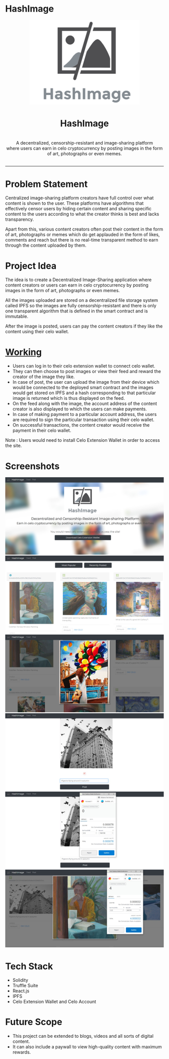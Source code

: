 # HashImage
<!-- ![GitHub Repo stars](https://img.shields.io/github/stars/v2dha/HashImage?color=orange)
![GitHub forks](https://img.shields.io/github/forks/v2dha/HashImage?color=yellow)
![GitHub contributors](https://img.shields.io/github/contributors/v2dha/HashImage)
![GitHub issues](https://img.shields.io/github/issues/v2dha/HashImage?color=brown) 
![GitHub closed issues](https://img.shields.io/github/issues-closed-raw/v2dha/HashImage?color=blue)
![GitHub pull requests](https://img.shields.io/github/issues-pr/v2dha/HashImage?color=orange)
![GitHub closed pull requests](https://img.shields.io/github/issues-pr-closed-raw/v2dha/HashImage)
 -->

<p align="center">
  <img src="/images/logo.png" width="350" alt="logo" />
  <h1 align="center">HashImage</h1>
  <p align="center">
  
  <br/>
 A decentralized, censorship-resistant and image-sharing platform
  <br />
 where users can earn in celo cryptocurrency by posting images in the form of art, photographs or even memes.
  <br />
  <br />
  </p>
</p>
<hr>

# Problem Statement
Centralized image-sharing platform creators have full control over what content is shown to the user. These platforms have algorithms that effectively censor users by hiding certain content and sharing specific content to the users according to what the creator thinks is best and lacks transparency. 

Apart from this, various content creators often post their content in the form of art, photographs or memes which do get applauded in the form of likes, comments and reach but there is no real-time transparent method to earn through the content uploaded by them.

# Project Idea
The idea is to create a Decentralized Image-Sharing application where content creators or users can earn in celo cryptocurrency by posting images in the form of art, photographs or even memes. 

All the images uploaded are stored on a decentralized file storage system called IPFS so the images are fully censorship-resistant and there is only one transparent algorithm that is defined in the smart contract and is immutable.

After the image is posted, users can pay the content creators if they like the content using their celo wallet.

# [Working](https://youtu.be/53u1cwjQQKo)
- Users can log in to their celo extension wallet to connect celo wallet.
- They can then choose to post images or view their feed and reward the creator of the image they like.
- In case of post, the user can upload the image from their device which would be connected to the deployed smart contract and the images would get stored on IPFS and a hash corresponding to that particular image is returned which is thus displayed on the feed.
- On the feed along with the image, the account address of the content creator is also displayed to which the users can make payments.
- In case of making payment to a particular account address, the users are required to sign the particular transaction using their celo wallet.
- On successful transactions, the content creator would receive the payment in their celo wallet.

Note : Users would need to install Celo Extension Wallet in order to access the site.

# Screenshots
<img src="/images/0.png">
<img src="/images/1.jpg">
<img src="/images/2.jpg">
<img src="/images/3.jpg">
<img src="/images/4.jpg">
<img src="/images/5.jpg">

# Tech Stack
* Solidity
* Truffle Suite
* React.js
* IPFS
* Celo Extension Wallet and Celo Account

# Future Scope
- This project can be extended to blogs, videos and all sorts of digital content.
- It can also include a paywall to view high-quality content with maximum rewards.
